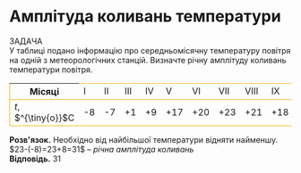 # Амплiтуда коливань температури
<div class="task-wrap">
<span class="task">ЗАДАЧА</span>
<div class="task-text">
У таблиці подано інформацію про середньомісячну температуру повітря на одній з метеорологічних станцій. Визначте річну амплітуду коливань температури повітря.
<table>
<thead style="border: 1px solid #FAAF00 !important;">
<tr>
<th>Мiсяцi</th>
<td>I</td>
<td>II</td>
<td>III</td>
<td>IV</td>
<td>V</td>
<td>VI</td>
<td>VII</td>
<td>VIII</td>
<td>IX</td>
<td>X</td>
<td>XI</td>
<td>XII</td>
</tr>
</thead>
<tbody style="border: 1px solid #FAAF00 !important;">
<tr>
<td><i>t</i>, $^{\tiny{o}}$C</td>
<td>-8</td>
<td>-7</td>
<td>+1</td>
<td>+9</td>
<td>+17</td>
<td>+20</td>
<td>+23</td>
<td>+21</td>
<td>+18</td>
<td>+10</td>
<td>+1</td>
<td>-6</td>
</tr>
</tbody>
</table>
<b>Розв'язок.</b> Необхідно від найбільшої температури відняти найменшу.<br>
$23-(-8)=23+8=31$ – <i>річна амплітуда коливань</i><br>
<b>Відповідь.</b> 31
</div>
</div>